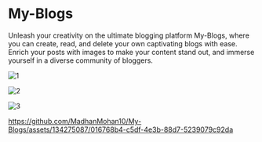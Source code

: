 # My-Blogs

Unleash your creativity on the ultimate blogging platform My-Blogs, where you can create, read, and delete your own captivating blogs with ease. Enrich your posts with images to make your content stand out, and immerse yourself in a diverse community of bloggers.

![1](https://github.com/MadhanMohan10/My-Blogs/assets/134275087/fe3e7fb9-6e1b-4b90-bfcf-77aaa05ab20c)

![2](https://github.com/MadhanMohan10/My-Blogs/assets/134275087/9a294f91-6836-4c4a-9f18-85f9090e8fd0)

![3](https://github.com/MadhanMohan10/My-Blogs/assets/134275087/d58686d2-6c94-4971-bc76-e03fb6920f55)


https://github.com/MadhanMohan10/My-Blogs/assets/134275087/016768b4-c5df-4e3b-88d7-5239079c92da

